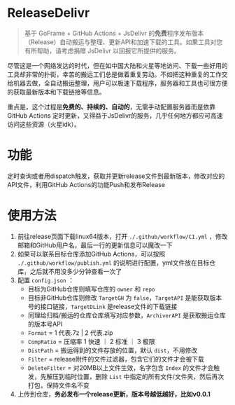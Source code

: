 # ReleaseDelivr
> 基于 GoFrame + GitHub Actions + JsDelivr 的**免费**程序发布版本（Release）自动搬运与整理、更新API和加速下载的工具。如果工具对您有所帮助，请考虑捐赠 JsDelivr 以回报它所提供的服务。

尽管这是一个网络发达的时代，但在如中国大陆和火星等地访问、下载一些好用的工具却非常的扑街，幸苦的搬运工们总是做着重复劳动。不如把这种重复的工作交给机器去做，全自动搬运整理，用户可以极速下载程序，服务器和工具也可很方便的获取最新版本和下载链接等信息。

重点是，这个过程是**免费的、持续的、自动的**，无需手动配置服务器而是依靠 GitHub Actions 定时更新，又得益于JsDelivr的服务，几乎任何地方都应可高速访问这些资源（火星idk）。

# 功能
定时查询或者用dispatch触发，获取并更新release文件到最新版本，修改对应的API文件，利用GitHub Actions的功能Push和发布Release

# 使用方法
1. 前往release页面下载linux64版本，打开 `./.github/workflow/CI.yml` ，修改邮箱和GitHub用户名，最后一行的更新信息可以魔改一下
2. 如果可以联系目标仓库添加GitHub Actions，可以按照 `./.github/workflow/publish.yml` 的说明进行配置，yml文件放在目标仓库，之后就不用没多少分钟查看一次了
3. 配置 `config.json` ：
    - 目标为GitHub仓库则填写仓库的 `owner` 和 `repo`
    - 目标非GitHub仓库则修改 `TargetGH` 为 `false`，`TargetAPI` 是能获取版本号的接口链接，`TargetDLink` 是release文件的下载链接
    - 同理给归档/搬运的仓库仓库填写对应参数，`ArchiverAPI` 是获取搬运仓库的版本号API
    - `Format` = 1 代表.7z | 2 代表.zip
    - `CompRatio` = 压缩率 1 快速 ｜ 2 标准 ｜ 3 极限
    - `DistPath` = 搬运得到的文件存放的位置，默认 `dist`，不用修改
    - `Filter` = release附件的文件过滤器，包含它们的文件才会被下载
    - `DeleteFilter` = 对20MB以上文件生效，名字包含 `Index` 的文件才会触发，先解压到临时位置，删除 `List` 中指定的所有文件/文件夹，然后再次打包，保持文件名不变
4. 上传到仓库，**务必发布一个release更新，版本号越低越好，比如v0.0.1**